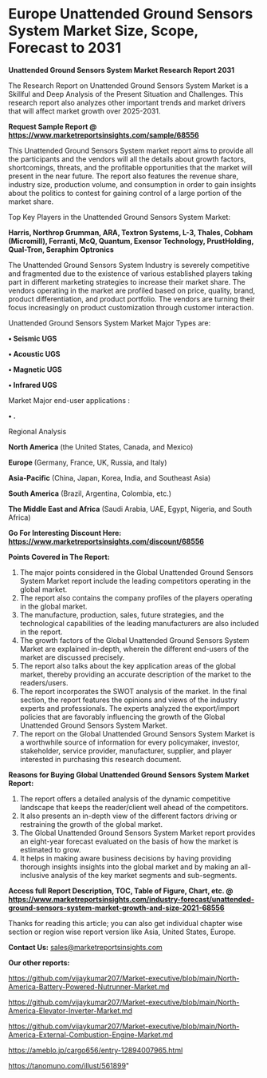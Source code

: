 # Europe Unattended Ground Sensors System Market Size, Scope, Forecast to 2031

<strong>Unattended Ground Sensors System Market Research Report 2031</strong>

The Research Report on Unattended Ground Sensors System Market is a Skillful and Deep Analysis of the Present Situation and Challenges. This research report also analyzes other important trends and market drivers that will affect market growth over 2025-2031.

<strong>Request Sample Report @ <a href=https://www.marketreportsinsights.com/sample/68556>https://www.marketreportsinsights.com/sample/68556</a></strong>

This Unattended Ground Sensors System market report aims to provide all the participants and the vendors will all the details about growth factors, shortcomings, threats, and the profitable opportunities that the market will present in the near future. The report also features the revenue share, industry size, production volume, and consumption in order to gain insights about the politics to contest for gaining control of a large portion of the market share.

Top Key Players in the Unattended Ground Sensors System Market:

<strong>Harris, Northrop Grumman, ARA, Textron Systems, L-3, Thales, Cobham (Micromill), Ferranti, McQ, Quantum, Exensor Technology, PrustHolding, Qual-Tron, Seraphim Optronics</strong>

The Unattended Ground Sensors System Industry is severely competitive and fragmented due to the existence of various established players taking part in different marketing strategies to increase their market share. The vendors operating in the market are profiled based on price, quality, brand, product differentiation, and product portfolio. The vendors are turning their focus increasingly on product customization through customer interaction.

Unattended Ground Sensors System Market Major Types are:

<strong>• Seismic UGS

• Acoustic UGS

• Magnetic UGS

• Infrared UGS</strong>

Market Major end-user applications :

<strong>• .</strong>

Regional Analysis

</u><strong><b>North America</b></strong> (the United States, Canada, and Mexico)

<strong><b>Europe </b></strong>(Germany, France, UK, Russia, and Italy)

<strong><b>Asia-Pacific</b></strong> (China, Japan, Korea, India, and Southeast Asia)

<strong><b>South America</b></strong> (Brazil, Argentina, Colombia, etc.)

<strong><b>The Middle East and Africa</b></strong> (Saudi Arabia, UAE, Egypt, Nigeria, and South Africa)

<strong>Go For Interesting Discount Here: <a href=https://www.marketreportsinsights.com/discount/68556>https://www.marketreportsinsights.com/discount/68556</a></strong>

<strong>Points Covered in The Report:</strong>
<ol>
  <li>The major points considered in the Global Unattended Ground Sensors System Market report include the leading competitors operating in the global market.</li>
  <li>The report also contains the company profiles of the players operating in the global market.</li>
  <li>The manufacture, production, sales, future strategies, and the technological capabilities of the leading manufacturers are also included in the report.</li>
  <li>The growth factors of the Global Unattended Ground Sensors System Market are explained in-depth, wherein the different end-users of the market are discussed precisely.</li>
  <li>The report also talks about the key application areas of the global market, thereby providing an accurate description of the market to the readers/users.</li>
  <li>The report incorporates the SWOT analysis of the market. In the final section, the report features the opinions and views of the industry experts and professionals. The experts analyzed the export/import policies that are favorably influencing the growth of the Global Unattended Ground Sensors System Market.</li>
  <li>The report on the Global Unattended Ground Sensors System Market is a worthwhile source of information for every policymaker, investor, stakeholder, service provider, manufacturer, supplier, and player interested in purchasing this research document.</li>
</ol>
<strong>Reasons for Buying Global Unattended Ground Sensors System Market Report:</strong>

<ol>
  <li>The report offers a detailed analysis of the dynamic competitive landscape that keeps the reader/client well ahead of the competitors.</li>
  <li>It also presents an in-depth view of the different factors driving or restraining the growth of the global market.</li>
  <li>The Global Unattended Ground Sensors System Market report provides an eight-year forecast evaluated on the basis of how the market is estimated to grow.</li>
  <li>It helps in making aware business decisions by having providing thorough insights insights into the global market and by making an all-inclusive analysis of the key market segments and sub-segments.</li>
</ol>
<strong>Access full Report Description, TOC, Table of Figure, Chart, etc. @ <a href=https://www.marketreportsinsights.com/industry-forecast/unattended-ground-sensors-system-market-growth-and-size-2021-68556>https://www.marketreportsinsights.com/industry-forecast/unattended-ground-sensors-system-market-growth-and-size-2021-68556</a></strong>


Thanks for reading this article; you can also get individual chapter wise section or region wise report version like Asia, United States, Europe.

<strong>Contact Us:</strong>
sales@marketreportsinsights.com

<strong>Our other reports:</strong>

<a href=https://github.com/vijaykumar207/Market-executive/blob/main/North-America-Battery-Powered-Nutrunner-Market.md>https://github.com/vijaykumar207/Market-executive/blob/main/North-America-Battery-Powered-Nutrunner-Market.md</a>

<a href=https://github.com/vijaykumar207/Market-executive/blob/main/North-America-Elevator-Inverter-Market.md>https://github.com/vijaykumar207/Market-executive/blob/main/North-America-Elevator-Inverter-Market.md</a>

<a href=https://github.com/vijaykumar207/Market-executive/blob/main/North-America-External-Combustion-Engine-Market.md>https://github.com/vijaykumar207/Market-executive/blob/main/North-America-External-Combustion-Engine-Market.md</a>

<a href=https://ameblo.jp/cargo656/entry-12894007965.html>https://ameblo.jp/cargo656/entry-12894007965.html</a>

<a href=https://tanomuno.com/illust/561899>https://tanomuno.com/illust/561899</a>"
